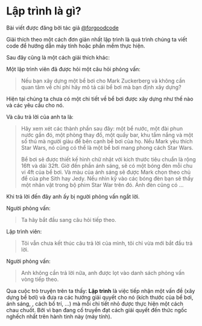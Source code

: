 # Lập trình là gì?
Bài viết được đăng bởi tác giả [@forgoodcode](https://www.instagram.com/forgoodcode/)

Giải thích theo một cách đơn giản nhất lập trình là quá trình chúng ta viết code để hướng dẫn
máy tính hoặc phần mềm thực hiện.

Sau đây cũng là một cách giải thích khác:

Một lập trình viên đã được hỏi một câu hỏi phỏng vấn:

> Nếu bạn xây dựng một bể bơi cho Mark Zuckerberg và không cần quan tâm về
> chi phí hãy mô tả cái bể bơi mà bạn định xây dựng?

Hiện tại chúng ta chưa có một chi tiết về bể bơi được xây dựng như thế nào và các yêu
cầu cho nó.

Và câu trả lời của anh ta là:

>Hãy xem xét các thành phần sau đây: một bể nước, một đài phun nước gần đó, một 
> phòng thay đồ, một quầy bar, khu tắm nắng và một số thú mà người giàu để bên cạnh
> bể bơi của họ. Nếu Mark yêu thích Star Wars, nó cũng có thể là một bể bơi mang phong
> cách Star Wars. 
> 
> Bể bơi sẽ được thiết kế hình chữ nhật với kích thước tiêu chuẩn là rộng 16ft và dài
> 32ft. Giờ đến phần ánh sáng, sẽ có một bóng đèn mỗi chu vi 4ft của bể bơi. Và màu của ánh sáng
> sẽ được Mark chọn theo chủ để của phe Sith hay Jedy. Nếu nhìn kỹ vào các bóng đèn bạn sẽ thấy
> một nhân vật trong bộ phim Star War trên đó. Ánh đèn cũng có ...

Khi trả lời đến đây anh ấy bị người phỏng vấn ngắt lời.

Người phỏng vấn:
> Ta hãy bắt đầu sang câu hỏi tiếp theo.

Lập trình viên:
> Tôi vẫn chưa kết thúc câu trả lời của mình, tôi chỉ vừa mới bắt đầu trả lời.

Người phỏng vấn:
> Anh không cần trả lời nữa, anh được lọt vào danh sách phỏng vấn vòng tiếp theo.

Qua cuộc trò truyện trên ta thấy: **Lập trình** là việc tiếp nhận một vấn đề
(xây dựng bể bơi) và đưa ra các hướng giải quyết cho nó (kích thước của bể bơi, ánh sáng,
, cách bố trí, ...) mà mỗi chi tiết nhỏ được thực hiện một cách chau chuốt. Bởi vì 
bạn đang cố truyền đạt cách giải quyết đến thức ngốc nghếch nhất trên hành tinh này
(máy tính).